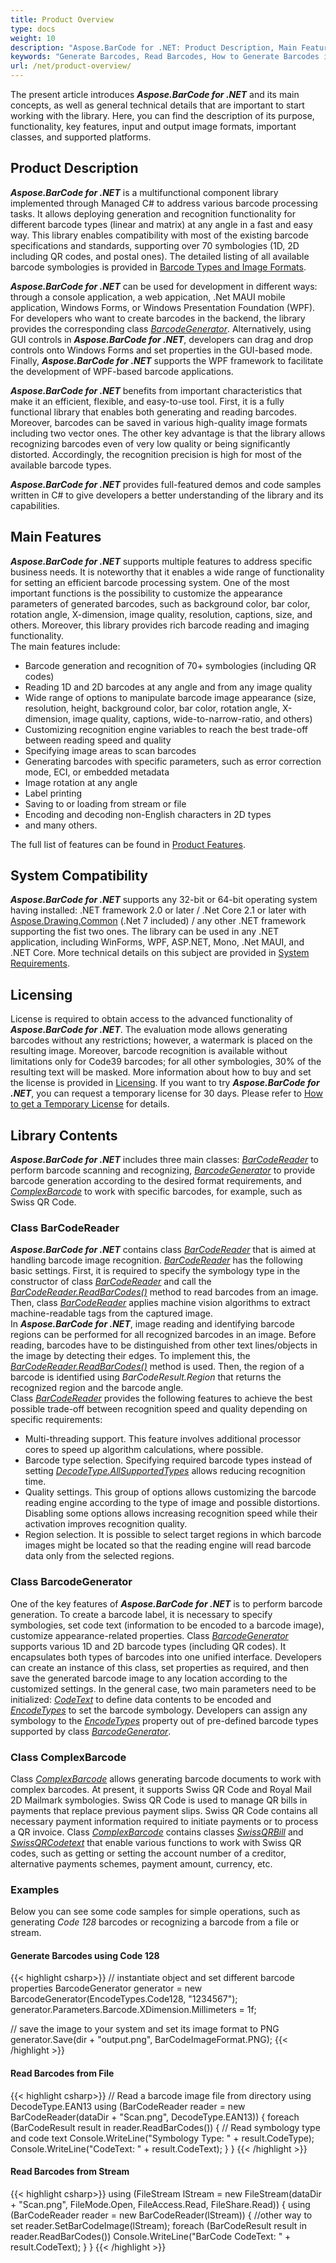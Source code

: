 ```yaml
---
title: Product Overview
type: docs
weight: 10
description: "Aspose.BarCode for .NET: Product Description, Main Features, and General Information"
keywords: "Generate Barcodes, Read Barcodes, How to Generate Barcodes in C# .NET, Use Advanced Settings to Style and Customize Barcodes, Aspose.BarCode, C#"
url: /net/product-overview/
---
```

The present article introduces ***Aspose.BarCode for .NET*** and its main concepts, as well as general technical details that are important to start working with the library. Here, you can find the description of its purpose, functionality, key features, input and output image formats, important classes, and supported platforms.

## **Product Description**

***Aspose.BarCode for .NET*** is a multifunctional component library implemented through Managed C# to address various barcode processing tasks. It allows deploying generation and recognition functionality for different barcode types (linear and matrix) at any angle in a fast and easy way. This library enables compatibility with most of the existing barcode specifications and standards, supporting over 70 symbologies (1D, 2D including QR codes, and postal ones). The detailed listing of all available barcode symbologies is provided in [Barcode Types and Image Formats](/barcode/net/barcode-types-and-image-formats/).  
  
***Aspose.BarCode for .NET*** can be used for development in different ways: through a console application, a web appication, .Net MAUI mobile application, Windows Forms, or Windows Presentation Foundation (WPF). For developers who want to create barcodes in the backend, the library provides the corresponding class [*BarcodeGenerator*](https://reference.aspose.com/barcode/net/aspose.barcode.generation/barcodegenerator). Alternatively, using GUI controls in ***Aspose.BarCode for .NET***, developers can drag and drop controls onto Windows Forms and set properties in the GUI-based mode. Finally, ***Aspose.BarCode for .NET*** supports the WPF framework to facilitate the development of WPF-based barcode applications.  
  
***Aspose.BarCode for .NET*** benefits from important characteristics that make it an efficient, flexible, and easy-to-use tool. First, it is a fully functional library that enables both generating and reading barcodes. Moreover, barcodes can be saved in various high-quality image formats including two vector ones. The other key advantage is that the library allows recognizing barcodes even of very low quality or being significantly distorted. Accordingly, the recognition precision is high for most of the available barcode types.

***Aspose.BarCode for .NET*** provides full-featured demos and code samples written in C# to give developers a better understanding of the library and its capabilities.

## **Main Features**

***Aspose.BarCode for .NET*** supports multiple features to address specific business needs. It is noteworthy that it enables a wide range of functionality for setting an efficient barcode processing system. One of the most important functions is the possibility to customize the appearance parameters of generated barcodes, such as background color, bar color, rotation angle, X-dimension, image quality, resolution, captions, size, and others. Moreover, this library provides rich barcode reading and imaging functionality.  
The main features include: 
- Barcode generation and recognition of 70+ symbologies (including QR codes)
- Reading 1D and 2D barcodes at any angle and from any image quality
- Wide range of options to manipulate barcode image appearance (size, resolution, height, background color, bar color, rotation angle, X-dimension, image quality, captions, wide-to-narrow-ratio, and others)
- Customizing recognition engine variables to reach the best trade-off between reading speed and quality
- Specifying image areas to scan barcodes
- Generating barcodes with specific parameters, such as error correction mode, ECI, or embedded metadata
- Image rotation at any angle 
- Label printing 
- Saving to or loading from stream or file 
- Encoding and decoding non-English characters in 2D types
- and many others.
  
The full list of features can be found in [Product Features](/barcode/net/product-features/).  

## **System Compatibility**
***Aspose.BarCode for .NET*** supports any 32-bit or 64-bit operating system having installed: .NET framework 2.0 or later / .Net Core 2.1 or later with [Aspose.Drawing.Common](https://www.nuget.org/packages/Aspose.Drawing.Common/) (.Net 7 included) / any other .NET framework supporting the fist two ones. The library can be used in any .NET application, including WinForms, WPF, ASP.NET, Mono, .Net MAUI, and .NET Core. More technical details on this subject are provided in [System Requirements](/barcode/net/system-requirements/).

## **Licensing**
License is required to obtain access to the advanced functionality of ***Aspose.BarCode for .NET***. The evaluation mode allows generating barcodes without any restrictions; however, a watermark is placed on the resulting image. Moreover, barcode recognition is available without limitations only for Code39 barcodes; for all other symbologies, 30% of the resulting text will be masked. 
More information about how to buy and set the license is provided in [Licensing](/barcode/net/licensing/). If you want to try ***Aspose.BarCode for .NET***, you can request a temporary license for 30 days. Please refer to [How to get a Temporary License](https://purchase.aspose.com/temporary-license) for details.

## **Library Contents**
***Aspose.BarCode for .NET*** includes three main classes: [*BarCodeReader*](https://reference.aspose.com/barcode/net/aspose.barcode.barcoderecognition/barcodereader) to perform barcode scanning and recognizing, [*BarcodeGenerator*](https://reference.aspose.com/barcode/net/aspose.barcode.generation/barcodegenerator) to provide barcode generation according to the desired format requirements, and [*ComplexBarcode*](https://reference.aspose.com/barcode/net/aspose.barcode.complexbarcode) to work with specific barcodes, for example, such as Swiss QR Code. 
  
### **Class BarCodeReader**
***Aspose.BarCode for .NET*** contains class [*BarCodeReader*](https://reference.aspose.com/barcode/net/aspose.barcode.barcoderecognition/barcodereader) that is aimed at handling barcode image recognition. [*BarCodeReader*](https://reference.aspose.com/barcode/net/aspose.barcode.barcoderecognition/barcodereader) has the following basic settings. First, it is required to specify the symbology type in the constructor of class [*BarCodeReader*](https://reference.aspose.com/barcode/net/aspose.barcode.barcoderecognition/barcodereader) and call the [*BarCodeReader.ReadBarCodes()*](https://reference.aspose.com/barcode/net/aspose.barcode.barcoderecognition/barcodereader/methods/readbarcodes) method to read barcodes from an image. Then, class [*BarCodeReader*](https://reference.aspose.com/barcode/net/aspose.barcode.barcoderecognition/barcodereader) applies machine vision algorithms to extract machine-readable tags from the captured image.  
In ***Aspose.BarCode for .NET***, image reading and identifying barcode regions can be performed for all recognized barcodes in an image. Before reading, barcodes have to be distinguished from other text lines/objects in the image by detecting their edges. To implement this, the [*BarCodeReader.ReadBarCodes()*](https://reference.aspose.com/barcode/net/aspose.barcode.barcoderecognition/barcodereader/methods/readbarcodes) method is used. Then, the region of a barcode is identified using *BarCodeResult.Region* that returns the recognized region and the barcode angle.  
Class [*BarCodeReader*](https://reference.aspose.com/barcode/net/aspose.barcode.barcoderecognition/barcodereader) provides the following features to achieve the best possible trade-off between recognition speed and quality depending on specific requirements:
-	Multi-threading support. This feature involves additional processor cores to speed up algorithm calculations, where possible.
-	Barcode type selection. Specifying required barcode types instead of setting [*DecodeType.AllSupportedTypes*](https://reference.aspose.com/barcode/net/aspose.barcode.barcoderecognition/decodetype/fields/allsupportedtypes) allows reducing recognition time.
-	Quality settings. This group of options allows customizing the barcode reading engine according to the type of image and possible distortions. Disabling some options allows increasing recognition speed while their activation improves recognition quality.
-	Region selection. It is possible to select target regions in which barcode images might be located so that the reading engine will read barcode data only from the selected regions.

### **Class BarcodeGenerator**
One of the key features of ***Aspose.BarCode for .NET*** is to perform barcode generation. To create a barcode label, it is necessary to specify symbologies, set code text (information to be encoded to a barcode image), customize appearance-related properties. Class [*BarcodeGenerator*](https://reference.aspose.com/barcode/net/aspose.barcode.generation/barcodegenerator) supports various 1D and 2D barcode types (including QR codes). It encapsulates both types of barcodes into one unified interface. Developers can create an instance of this class, set properties as required, and then save the generated barcode image to any location according to the customized settings. In the general case, two main parameters need to be initialized: [*CodeText*](https://reference.aspose.com/barcode/net/aspose.barcode.generation/barcodegenerator/properties/codetext) to define data contents to be encoded and [*EncodeTypes*](https://reference.aspose.com/barcode/net/aspose.barcode.generation/encodetypes) to set the barcode symbology. Developers can assign any symbology to the [*EncodeTypes*](https://reference.aspose.com/barcode/net/aspose.barcode.generation/encodetypes) property out of pre-defined barcode types supported by class [*BarcodeGenerator*](https://reference.aspose.com/barcode/net/aspose.barcode.generation/barcodegenerator).


### **Class ComplexBarcode**
Class [*ComplexBarcode*](https://reference.aspose.com/barcode/net/aspose.barcode.complexbarcode) allows generating barcode documents to work with complex barcodes. At present, it supports Swiss QR Code and Royal Mail 2D Mailmark symbologies. Swiss QR Code is used to manage QR bills in payments that replace previous payment slips. Swiss QR Code contains all necessary payment information required to initiate payments or to process a QR invoice. Class [*ComplexBarcode*](https://reference.aspose.com/barcode/net/aspose.barcode.complexbarcode) contains classes [*SwissQRBill*](https://reference.aspose.com/barcode/net/aspose.barcode.complexbarcode/swissqrbill) and [*SwissQRCodetext*](https://reference.aspose.com/barcode/net/aspose.barcode.complexbarcode/swissqrcodetext) that enable various functions to work with Swiss QR codes, such as getting or setting the account number of a creditor, alternative payments schemes, payment amount, currency, etc.

### **Examples**
Below you can see some code samples for simple operations, such as generating *Code 128* barcodes or recognizing a barcode from a file or stream.
  
#### Generate Barcodes using Code 128
{{< highlight csharp>}}
// instantiate object and set different barcode properties
BarcodeGenerator generator = new BarcodeGenerator(EncodeTypes.Code128, "1234567");
generator.Parameters.Barcode.XDimension.Millimeters = 1f;

// save the image to your system and set its image format to PNG
generator.Save(dir + "output.png", BarCodeImageFormat.PNG);
{{< /highlight >}} 

#### Read Barcodes from File
{{< highlight csharp>}}
// Read a barcode image file from directory using DecodeType.EAN13
using (BarCodeReader reader = new BarCodeReader(dataDir + "Scan.png", DecodeType.EAN13))
{
    foreach (BarCodeResult result in reader.ReadBarCodes())
    {
        // Read symbology type and code text
        Console.WriteLine("Symbology Type: " + result.CodeType);
        Console.WriteLine("CodeText: " + result.CodeText);
    }
}
{{< /highlight >}} 

#### Read Barcodes from Stream
{{< highlight csharp>}}
using (FileStream lStream = new FileStream(dataDir + "Scan.png", FileMode.Open, FileAccess.Read, FileShare.Read))
{
    using (BarCodeReader reader = new BarCodeReader(lStream))
    {
        //other way to set
        reader.SetBarCodeImage(lStream);
        foreach (BarCodeResult result in reader.ReadBarCodes())
            Console.WriteLine("BarCode CodeText: " + result.CodeText);
    }
}
{{< /highlight >}} 
